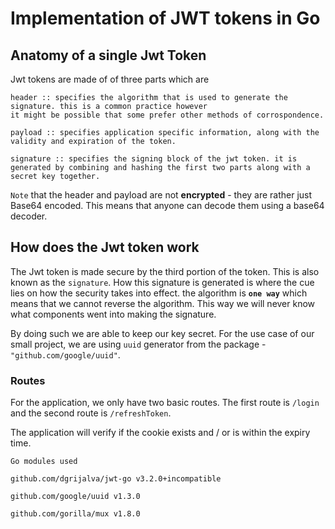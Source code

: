 # Implementation of JWT tokens in Go

## Anatomy of a single Jwt Token
Jwt tokens are made of of three parts which are

    header :: specifies the algorithm that is used to generate the signature. this is a common practice however
    it might be possible that some prefer other methods of corrospondence.

    payload :: specifies application specific information, along with the validity and expiration of the token.

    signature :: specifies the signing block of the jwt token. it is generated by combining and hashing the first two parts along with a secret key together.

`Note` that the header and payload are not **encrypted** - they are rather just Base64 encoded. This means that anyone can decode them using a base64 decoder.

## How does the Jwt token work
The Jwt token is made secure by the third portion of the token. This is also known as the `signature`. How this signature is generated is where the cue lies on how the security takes into effect. the algorithm is **`one way`** which means that we cannot reverse the algorithm. This way we will never know what components went into making the signature.

By doing such we are able to keep our key secret. For the use case of our small project, we are using `uuid` generator from the package -`"github.com/google/uuid"`.


### Routes
For the application, we only have two basic routes. 
The first route is `/login` and the second route is `/refreshToken`.

The application will verify if the cookie exists and / or is within the expiry time.

`Go modules used`

    github.com/dgrijalva/jwt-go v3.2.0+incompatible

	github.com/google/uuid v1.3.0

	github.com/gorilla/mux v1.8.0
